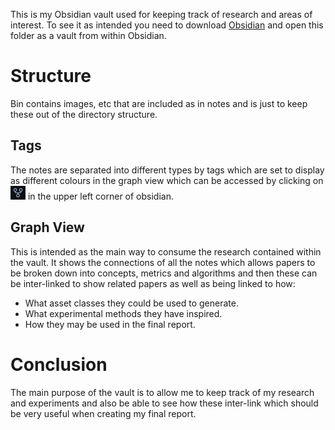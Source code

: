This is my Obsidian vault used for keeping track of research and areas of interest. To see it as intended you need to download [Obsidian](https://www.poo.com) and open this folder as a vault from within Obsidian.
# Structure
Bin contains images, etc that are included as in notes and is just to keep these out of the directory structure.
## Tags
The notes are separated into different types by tags which are set to display as different colours in the graph view which can be accessed by clicking on ![the three inter-connected nodes icon](Bin/graph_icon.png) in the upper left corner of obsidian.
## Graph View
This is intended as the main way to consume the research contained within the vault. It shows the connections of all the notes which allows papers to be broken down into concepts, metrics and algorithms and then these can be inter-linked to show related papers as well as being linked to how:
- What asset classes they could be used to generate.
- What experimental methods they have inspired.
- How they may be used in the final report.
# Conclusion
The main purpose of the vault is to allow me to keep track of my research and experiments and also be able to see how these inter-link which should be very useful when creating my final report.
